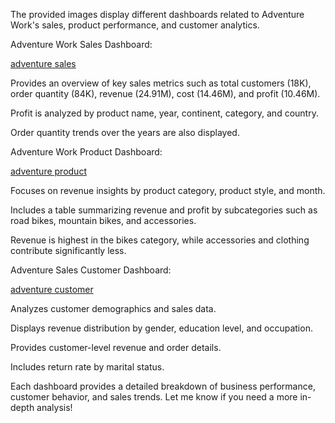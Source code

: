 The provided images display different dashboards related to Adventure Work's sales, product performance, and customer analytics.

Adventure Work Sales Dashboard:

<a href="https://github.com/Aggarwalbhavya48/Data-Analysis-Dashboards/blob/main/Screenshot%202025-03-16%20172730.png"> adventure sales</a>

Provides an overview of key sales metrics such as total customers (18K), order quantity (84K), revenue (24.91M), cost (14.46M), and profit (10.46M).

Profit is analyzed by product name, year, continent, category, and country.

Order quantity trends over the years are also displayed.

Adventure Work Product Dashboard:

<a href="https://github.com/Aggarwalbhavya48/Data-Analysis-Dashboards/blob/main/Screenshot%202025-03-16%20172709.png"> adventure product</a>

Focuses on revenue insights by product category, product style, and month.

Includes a table summarizing revenue and profit by subcategories such as road bikes, mountain bikes, and accessories.

Revenue is highest in the bikes category, while accessories and clothing contribute significantly less.

Adventure Sales Customer Dashboard:

<a href="https://github.com/Aggarwalbhavya48/Data-Analysis-Dashboards/blob/main/Screenshot%202025-03-16%20172549.png"> adventure customer</a>

Analyzes customer demographics and sales data.

Displays revenue distribution by gender, education level, and occupation.

Provides customer-level revenue and order details.

Includes return rate by marital status.

Each dashboard provides a detailed breakdown of business performance, customer behavior, and sales trends. Let me know if you need a more in-depth analysis!
